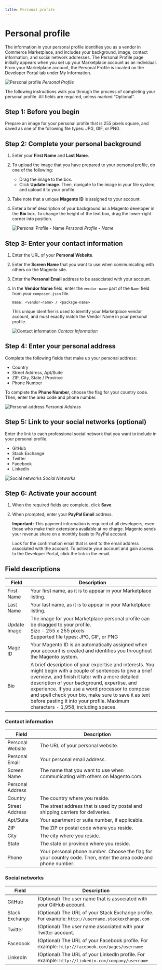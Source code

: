 ```yaml
---
title: Personal profile
---
```


# Personal profile

The information in your personal profile identifies you as a vendor in Commerce Marketplace, and includes your background, image, contact information, and social network addresses. The Personal Profile page initially appears when you set up your Marketplace account as an individual. From your Marketplace account, the Personal Profile is located on the Developer Portal tab under My Information.

![Personal profile](../_images/developer-portal-personal-profile.png)
_Personal Profile_

The following instructions walk you through the process of completing your personal profile. All fields are required, unless marked “Optional”.

## Step 1: Before you begin

Prepare an image for your personal profile that is 255 pixels square, and saved as one of the following file types: JPG, GIF, or PNG.

## Step 2: Complete your personal background

1. Enter your **First Name** and **Last Name**.

1. To upload the image that you have prepared to your personal profile, do one of the following:

   -  Drag the image to the box.
   -  Click **Update Image**. Then, navigate to the image in your file system, and upload it to your profile.

1. Take note that a unique **Magento ID** is assigned to your account.

1. Enter a brief description of your background as a Magento developer in the **Bio** box. To change the height of the text box, drag the lower-right corner into position.

   ![Personal Profile - Name](../_images/account-personal-profile-name.png)
   _Personal Profile - Name_

## Step 3: Enter your contact information

1. Enter the URL of your **Personal Website**.

1. Enter the **Screen Name** that you want to use when communicating with others on the Magento site.

1. Enter the **Personal Email** address to be associated with your account.

1. In the **Vendor Name** field, enter the `vendor-name` part of the `Name` field from your `composer.json` file.

   `Name: <vendor-name> / <package-name>`

   <InlineAlert variant="info" slots="text"/>

   This unique identifier is used to identify your Marketplace vendor account, and must exactly match the Vendor Name in your personal profile.

   ![Contact information](../_images/account-company-profile-contact-info.png)
   _Contact Information_

## Step 4: Enter your personal address

Complete the following fields that make up your personal address:

-  Country
-  Street Address, Apt/Suite
-  ZIP, City, State / Province
-  Phone Number

To complete the **Phone Number**, choose the flag for your country code. Then, enter the area code and phone number.

![Personal address](../_images/account-personal-profile-address.png)
_Personal Address_

## Step 5: Link to your social networks (optional)

Enter the link to each professional social network that you want to include in your personal profile.

-  GitHub
-  Stack Exchange
-  Twitter
-  Facebook
-  LinkedIn

![Social networks](../_images/account-profile-social-networks.png)
_Social Networks_

## Step 6: Activate your account

1. When the required fields are complete, click **Save**.

1. When prompted, enter your **PayPal Email** address.

   <InlineAlert variant="info" slots="text"/>
   
   **Important:** This payment information is required of all developers, even those who make their extensions available at no charge. Magento sends your revenue share on a monthly basis to PayPal account.

   Look for the confirmation email that is sent to the email address associated with the account. To activate your account and gain access to the Developer Portal, click the link in the email.

## Field descriptions

|Field|Description|
|--- |--- |
|First Name|Your first name, as it is to appear in your Marketplace listing.|
|Last Name|Your last name, as it is to appear in your Marketplace listing.|
|Update Image|The image for your Marketplace personal profile can be dragged to your profile. <br/>Size - 255 x 255 pixels <br/>Supported file types: JPG, GIF, or PNG|
|Mage ID|Your Magento ID is an automatically assigned when your account is created and identifies you throughout the Magento system.|
|Bio|A brief description of your expertise and interests. You might begin with a couple of sentences to give a brief overview, and finish it later with a more detailed description of your background, expertise, and experience. If you use a word processor to compose and spell check your bio, make sure to save it as text before pasting it into your profile. Maximum characters - 1,958, including spaces.|

### Contact information

|Field|Description|
|--- |--- |
|Personal Website|The URL of your personal website.|
|Personal Email|Your personal email address.|
|Screen Name|The name that you want to use when communicating with others on Magento.com.|
|Personal Address||
|Country|The country where you reside.|
|Street Address|The street address that is used by postal and shipping carriers for deliveries.|
|Apt/Suite|Your apartment or suite number, if applicable.|
|ZIP|The ZIP or postal code where you reside.|
|City|The city where you reside.|
|State|The state or province where you reside.|
|Phone|Your personal phone number. Choose the  flag for your country code. Then, enter the area code and phone number.|

### Social networks

|Field|Description|
|--- |--- |
|GitHub|(Optional) The user name that is associated with your GitHub account.|
|Stack Exchange|(Optional) The URL of your Stack Exchange profile. For example: `http://username.stackexchange.com`|
|Twitter|(Optional) The user name associated with your Twitter account.|
|Facebook|(Optional) The URL of your Facebook profile. For example: `http://facebook.com/pages/username`|
|LinkedIn|(Optional) The URL of your LinkedIn profile. For example: `http://linkedin.com/company/username`|
